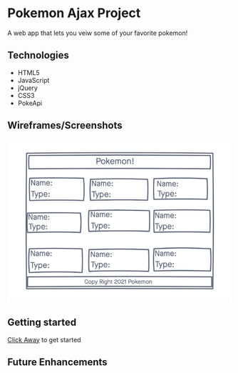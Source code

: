 # Pokemon Ajax Project 
A web app that lets you veiw some of your favorite pokemon! 

## Technologies 
- HTML5
- JavaScript
- jQuery
- CSS3
- PokeApi

## Wireframes/Screenshots
![wireframe](Pokemon.png)

## Getting started 
[Click Away](#) to get started

## Future Enhancements
